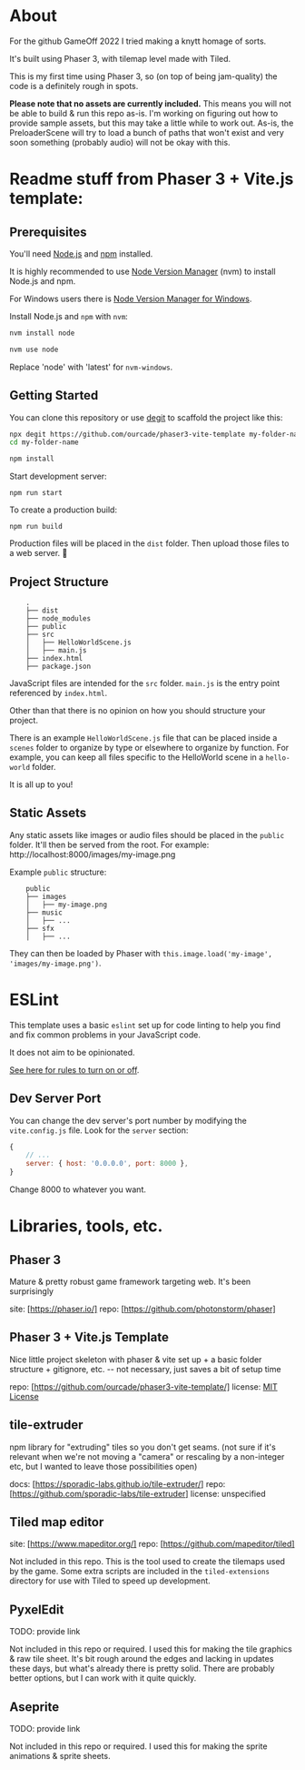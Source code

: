 # About

For the github GameOff 2022 I tried making a knytt homage of sorts.

It's built using Phaser 3, with tilemap level made with Tiled.

This is my first time using Phaser 3, so (on top of being jam-quality) the code is a definitely rough in spots.


**Please note that no assets are currently included.** This means you will not be able to build & run this repo as-is. I'm working on figuring out how to provide sample assets, but this may take a little while to work out. As-is, the PreloaderScene will try to load a bunch of paths that won't exist and very soon something (probably audio) will not be okay with this.


# Readme stuff from Phaser 3 + Vite.js template:

## Prerequisites

You'll need [Node.js](https://nodejs.org/en/) and [npm](https://www.npmjs.com/) installed.

It is highly recommended to use [Node Version Manager](https://github.com/nvm-sh/nvm) (nvm) to install Node.js and npm.

For Windows users there is [Node Version Manager for Windows](https://github.com/coreybutler/nvm-windows).

Install Node.js and `npm` with `nvm`:

```bash
nvm install node

nvm use node
```

Replace 'node' with 'latest' for `nvm-windows`.

## Getting Started

You can clone this repository or use [degit](https://github.com/Rich-Harris/degit) to scaffold the project like this:

```bash
npx degit https://github.com/ourcade/phaser3-vite-template my-folder-name
cd my-folder-name

npm install
```

Start development server:

```
npm run start
```

To create a production build:

```
npm run build
```

Production files will be placed in the `dist` folder. Then upload those files to a web server. 🎉

## Project Structure

```
    .
    ├── dist
    ├── node_modules
    ├── public
    ├── src
    │   ├── HelloWorldScene.js
    │   ├── main.js
	├── index.html
    ├── package.json
```

JavaScript files are intended for the `src` folder. `main.js` is the entry point referenced by `index.html`.

Other than that there is no opinion on how you should structure your project.

There is an example `HelloWorldScene.js` file that can be placed inside a `scenes` folder to organize by type or elsewhere to organize by function. For example, you can keep all files specific to the HelloWorld scene in a `hello-world` folder.

It is all up to you!

## Static Assets

Any static assets like images or audio files should be placed in the `public` folder. It'll then be served from the root. For example: http://localhost:8000/images/my-image.png

Example `public` structure:

```
    public
    ├── images
    │   ├── my-image.png
    ├── music
    │   ├── ...
    ├── sfx
    │   ├── ...
```

They can then be loaded by Phaser with `this.image.load('my-image', 'images/my-image.png')`.

# ESLint

This template uses a basic `eslint` set up for code linting to help you find and fix common problems in your JavaScript code.

It does not aim to be opinionated.

[See here for rules to turn on or off](https://eslint.org/docs/rules/).

## Dev Server Port

You can change the dev server's port number by modifying the `vite.config.js` file. Look for the `server` section:

```js
{
	// ...
	server: { host: '0.0.0.0', port: 8000 },
}
```

Change 8000 to whatever you want.



# Libraries, tools, etc.

## Phaser 3

Mature & pretty robust game framework targeting web. It's been surprisingly

site: [https://phaser.io/]
repo: [https://github.com/photonstorm/phaser]


## Phaser 3 + Vite.js Template

Nice little project skeleton with phaser & vite set up + a basic folder structure + gitignore, etc. -- not necessary, just saves a bit of setup time

repo: [https://github.com/ourcade/phaser3-vite-template/]
license: [MIT License](https://github.com/ourcade/phaser3-vite-template/blob/master/LICENSE)


## tile-extruder

npm library for "extruding" tiles so you don't get seams.
(not sure if it's relevant when we're not moving a "camera" or rescaling by a non-integer etc, but I wanted to leave those possibilities open)

docs: [https://sporadic-labs.github.io/tile-extruder/]
repo: [https://github.com/sporadic-labs/tile-extruder]
license: unspecified


## Tiled map editor

site: [https://www.mapeditor.org/]
repo: [https://github.com/mapeditor/tiled]

Not included in this repo. This is the tool used to create the tilemaps used by the game. Some extra scripts are included in the `tiled-extensions` directory for use with Tiled to speed up development.


## PyxelEdit

TODO: provide link

Not included in this repo or required. I used this for making the tile graphics & raw tile sheet. It's bit rough around the edges and lacking in updates these days, but what's already there is pretty solid. There are probably better options, but I can work with it quite quickly.


## Aseprite

TODO: provide link

Not included in this repo or required. I used this for making the sprite animations & sprite sheets. 

